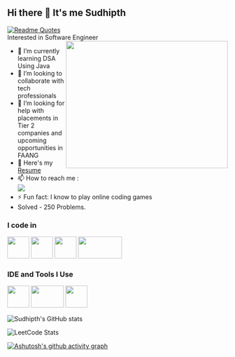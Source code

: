## Hi there 👋 It's me Sudhipth
[![Readme Quotes](https://quotes-github-readme.vercel.app/api?theme=nord&type=horizontal&quote=The%20only%20way%20to%20do%20great%20work%20is%20to%20love%20what%20you%20do.&author=Steve%20Jobs)](https://github.com/piyushsuthar/github-readme-quotes) 
</br>
 Interested in Software Engineer
<img align="right" width="370" height="290" src="https://i.pinimg.com/originals/47/f0/34/47f0342cec72b800463bf003eac1257e.gif">
- 🌱 I’m currently learning DSA Using Java
- 👯 I’m looking to collaborate with tech professionals
- 🤔 I’m looking for help with placements in Tier 2 companies and upcoming opportunities in FAANG
-  🔭 Here's my [Resume](https://sudhipth-resume.tiiny.site/)
- 📫 How to reach me :
<br /> [<img src="https://img.shields.io/badge/LinkedIn-0077B5?style=for-the-badge&logo=linkedin&logoColor=white" />](https://www.linkedin.com/in/sudhipth/)
- ⚡ Fun fact: I know to play online coding games
- Solved - 250 Problems.

### I code in
 <img height="50" width="50" src="https://img.icons8.com/color/48/000000/c-programming.png" /> <img height="50" width="50" src="https://img.icons8.com/color/48/000000/c-plus-plus-logo.png" /> <img height="50" width="50" src="https://img.icons8.com/color/48/000000/java-coffee-cup-logo.png" /> <img height="50" width="100" src="https://img.shields.io/badge/-LeetCode-FFA116?style=for-the-badge&logo=LeetCode&logoColor=black"/> 

### IDE and Tools I Use
<img height="50" width="50" src="https://img.icons8.com/color/48/000000/visual-studio-code-2019.png"/> <img height="50" width="75" src="https://img.shields.io/badge/Eclipse-2C2255?style=for-the-badge&logo=eclipse&logoColor=white"/> <img height="50" width="50" src="https://img.icons8.com/color/50/000000/git.png"/> 



![Sudhipth's GitHub stats](https://github-readme-stats.vercel.app/api?username=Sudhipth&theme=dark&show_icons=true&hide=issues,contribs)

![LeetCode Stats](https://leetcard.jacoblin.cool/Sudhipth?theme=dark&font=Marcellus&ext=activity)

[![Ashutosh's github activity graph](https://github-readme-activity-graph.vercel.app/graph?username=Sudhipth&bg_color=000000&color=fdfcfd&line=ffffff&point=938585&area=true&hide_border=true)](https://github.com/ashutosh00710/github-readme-activity-graph)
